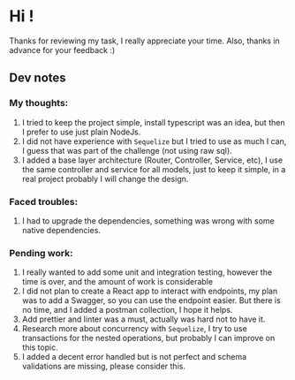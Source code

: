 # Hi !

Thanks for reviewing my task, I really appreciate your time.
Also, thanks in advance for your feedback :) 


## Dev notes

### My thoughts:
1. I tried to keep the project simple, install typescript was an idea, but then I prefer to use just plain NodeJs.
2. I did not have experience with `Sequelize` but I tried to use as much I can, I guess that was part of the challenge (not using raw sql).
3. I added a base layer architecture (Router, Controller, Service, etc), I use the same controller and service for all models, just to keep it simple, in a real project probably I will change the design.

### Faced troubles:
1. I had to upgrade the dependencies, something was wrong with some native dependencies.

### Pending work:
1. I really wanted to add some unit and integration testing, however the time is over, and the amount of work is considerable
2. I did not plan to create a React app to interact with endpoints, my plan was to add a Swagger, so you can use the endpoint easier. But there is no time, and I added a postman collection, I hope it helps.
3. Add prettier and linter was a must, actually was hard not to have it.
4. Research more about concurrency with `Sequelize`, I try to use transactions for the nested operations, but probably I can improve on this topic.
5. I added a decent error handled but is not perfect and schema validations are missing, please consider this.

